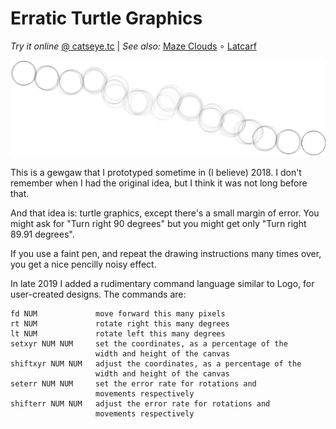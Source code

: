 Erratic Turtle Graphics
=======================

_Try it online_ [@ catseye.tc](https://catseye.tc/installation/Erratic_Turtle_Graphics)
| _See also:_ [Maze Clouds](https://github.com/catseye/Maze-Clouds#readme)
∘ [Latcarf](https://github.com/catseye/Latcarf#readme)

![screenshot](images/chain1.png?raw=true)

This is a gewgaw that I prototyped sometime in (I believe) 2018.
I don't remember when I had the original idea, but I think it was
not long before that.

And that idea is: turtle graphics, except there's a small
margin of error.  You might ask for "Turn right 90 degrees"
but you might get only "Turn right 89.91 degrees".

If you use a faint pen, and repeat the drawing instructions
many times over, you get a nice pencilly noisy effect.

In late 2019 I added a rudimentary command language similar to
Logo, for user-created designs.  The commands are:

    fd NUM             move forward this many pixels
    rt NUM             rotate right this many degrees
    lt NUM             rotate left this many degrees
    setxyr NUM NUM     set the coordinates, as a percentage of the
                       width and height of the canvas
    shiftxyr NUM NUM   adjust the coordinates, as a percentage of the
                       width and height of the canvas
    seterr NUM NUM     set the error rate for rotations and
                       movements respectively
    shifterr NUM NUM   adjust the error rate for rotations and
                       movements respectively
